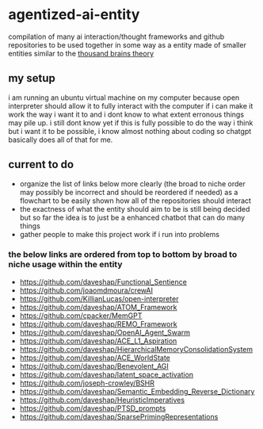 # agentized-ai-entity
compilation of many ai interaction/thought frameworks and github repositories to be used together in some way as a entity made of smaller entities similar to the [thousand brains theory](https://www.numenta.com/technology/research/thousand-brains-theory/)


## my setup
i am running an ubuntu virtual machine on my computer because open interpreter should allow it to fully interact with the computer if i can make it work the way i want it to and i dont know to what extent erronous things may pile up.
i still dont know yet if this is fully possible to do the way i think but i want it to be possible, i know almost nothing about coding so chatgpt basically does all of that for me.

## current to do
- organize the list of links below more clearly (the broad to niche order may possibly be incorrect and should be reordered if needed) as a flowchart to be easily shown how all of the repositories should interact
- the exactness of what the entity should aim to be is still being decided but so far the idea is to just be a enhanced chatbot that can do many things
- gather people to make this project work if i run into problems


### the below links are ordered from top to bottom by broad to niche usage within the entity
- https://github.com/daveshap/Functional_Sentience
- https://github.com/joaomdmoura/crewAI
- https://github.com/KillianLucas/open-interpreter
- https://github.com/daveshap/ATOM_Framework
- https://github.com/cpacker/MemGPT
- https://github.com/daveshap/REMO_Framework
- https://github.com/daveshap/OpenAI_Agent_Swarm
- https://github.com/daveshap/ACE_L1_Aspiration
- https://github.com/daveshap/HierarchicalMemoryConsolidationSystem
- https://github.com/daveshap/ACE_WorldState
- https://github.com/daveshap/Benevolent_AGI
- https://github.com/daveshap/latent_space_activation
- https://github.com/joseph-crowley/BSHR
- https://github.com/daveshap/Semantic_Embedding_Reverse_Dictionary
- https://github.com/daveshap/HeuristicImperatives
- https://github.com/daveshap/PTSD_prompts
- https://github.com/daveshap/SparsePrimingRepresentations
